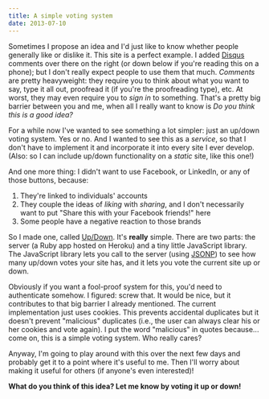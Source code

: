```yaml
---
title: A simple voting system
date: 2013-07-10
---
```


Sometimes I propose an idea and I'd just like to know whether people generally like or dislike it. This site is a perfect example. I added [Disqus](http://disqus.com/) comments over there on the right (or down below if you're reading this on a phone); but I don't really expect people to use them that much. *Comments* are pretty heavyweight: they require you to think about what you want to say, type it all out, proofread it (if you're the proofreading type), etc. At worst, they may even require you to *sign in* to something. That's a pretty big barrier between you and me, when all I really want to know is *Do you think this is a good idea?*

For a while now I've wanted to see something a lot simpler: just an up/down voting system. Yes or no. And I wanted to see this as a *service*, so that I don't have to implement it and incorporate it into every site I ever develop. (Also: so I can include up/down functionality on a *static* site, like this one!)

And one more thing: I didn't want to use Facebook, or LinkedIn, or any of those buttons, because:

1. They're linked to individuals' accounts
2. They couple the ideas of *liking* with *sharing*, and I don't necessarily want to put "Share this with your Facebook friends!" here
3. Some people have a negative reaction to those brands

So I made one, called [Up/Down](http://up-down.herokuapp.com). It's **really** simple. There are two parts: the server (a Ruby app hosted on Heroku) and a tiny little JavaScript library. The JavaScript library lets you call to the server (using [JSONP](http://en.wikipedia.org/wiki/JSONP)) to see how many up/down votes your site has, and it lets you vote the current site up or down.

Obviously if you want a fool-proof system for this, you'd need to authenticate somehow. I figured: screw that. It would be nice, but it contributes to that big barrier I already mentioned. The current implementation just uses cookies. This prevents accidental duplicates but it doesn't prevent "malicious" duplicates (i.e., the user can always clear his or her cookies and vote again). I put the word "malicious" in quotes because... come on, this is a simple voting system. Who really cares?

Anyway, I'm going to play around with this over the next few days and probably get it to a point where it's useful to me. Then I'll worry about making it useful for others (if anyone's even interested)!

**What do you think of this idea? Let me know by voting it up or down!**

